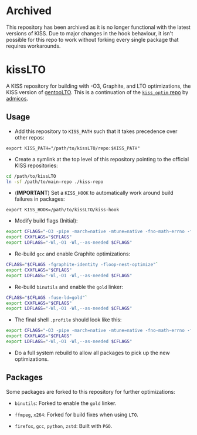 # Archived
This repository has been archived as it is no longer functional with the latest versions of KISS. Due to major changes in the hook behaviour, it isn't possible for this repo to work without forking every single package that requires workarounds.

# kissLTO

A KISS repository for building with -O3, Graphite, and LTO optimizations, the KISS version of [gentooLTO](https://github.com/InBetweenNames/gentooLTO). This is a continuation of the [`kiss_optim` repo](https://git.ebc.li/archive/kiss_optim/) by [admicos](https://github.com/Admicos).

## Usage

* Add this repository to `KISS_PATH` such that it takes precedence over other repos:

`export KISS_PATH="/path/to/kissLTO/repo:$KISS_PATH"`

* Create a symlink at the top level of this repository pointing to the official KISS repositories:
```sh
cd /path/to/kissLTO
ln -sf /path/to/main-repo ./kiss-repo
```

* (**IMPORTANT**) Set a `KISS_HOOK` to automatically work around build failures in packages:

`export KISS_HOOK=/path/to/kissLTO/kiss-hook`

* Modify build flags (Initial):
```sh
export CFLAGS="-O3 -pipe -march=native -mtune=native -fno-math-errno -fdevirtualize-at-ltrans -fno-semantic-interposition -fipa-pta -flto=auto -fuse-linker-plugin"
export CXXFLAGS="$CFLAGS"
export LDFLAGS="-Wl,-O1 -Wl,--as-needed $CFLAGS"
```

* Re-build `gcc` and enable Graphite optimizations:

```sh
CFLAGS="$CFLAGS -fgraphite-identity -floop-nest-optimize"`
export CXXFLAGS="$CFLAGS"
export LDFLAGS="-Wl,-O1 -Wl,--as-needed $CFLAGS"
```

* Re-build `binutils` and enable the `gold` linker:

```sh
CFLAGS="$CFLAGS -fuse-ld=gold"`
export CXXFLAGS="$CFLAGS"
export LDFLAGS="-Wl,-O1 -Wl,--as-needed $CFLAGS"
```

* The final shell `.profile` should look like this:

```sh
export CFLAGS="-O3 -pipe -march=native -mtune=native -fno-math-errno -fdevirtualize-at-ltrans -fno-semantic-interposition -fipa-pta -flto=auto -fuse-linker-plugin -fgraphite-identity -floop-nest-optimize -fuse-ld=gold"
export CXXFLAGS="$CFLAGS"
export LDFLAGS="-Wl,-O1 -Wl,--as-needed $CFLAGS"
```

* Do a full system rebuild to allow all packages to pick up the new optimizations.

## Packages

Some packages are forked to this repository for further optimizations:

* `binutils`: Forked to enable the `gold` linker.

* `ffmpeg`, `x264`: Forked for build fixes when using `LTO`.

* `firefox`, `gcc`, `python`, `zstd`: Built with `PGO`.

